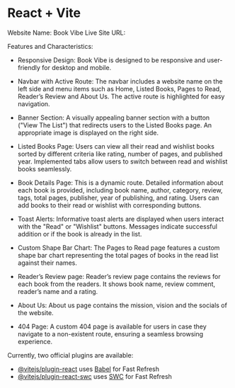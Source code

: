 # React + Vite

Website Name: Book Vibe
Live Site URL:

Features and Characteristics:

- Responsive Design: Book Vibe is designed to be responsive and user-friendly for desktop and mobile.

- Navbar with Active Route: The navbar includes a website name on the left side and menu items such as Home, Listed Books, Pages to Read, Reader’s Review and About Us. The active route is highlighted for easy navigation.

- Banner Section: A visually appealing banner section with a button ("View The List") that redirects users to the Listed Books page. An appropriate image is displayed on the right side.

- Listed Books Page: Users can view all their read and wishlist books sorted by different criteria like rating, number of pages, and published year. Implemented tabs allow users to switch between read and wishlist books seamlessly.

- Book Details Page: This is a dynamic route. Detailed information about each book is provided, including book name, author, category, review, tags, total pages, publisher, year of publishing, and rating. Users can add books to their read or wishlist with corresponding buttons.

- Toast Alerts: Informative toast alerts are displayed when users interact with the "Read" or "Wishlist" buttons. Messages indicate successful addition or if the book is already in the list.

- Custom Shape Bar Chart: The Pages to Read page features a custom shape bar chart representing the total pages of books in the read list against their names.

- Reader’s Review page: Reader’s review page contains the reviews for each book from the readers. It shows book name, review comment, reader’s name and a rating.

- About Us: About us page contains the mission, vision and the socials of the website.

- 404 Page: A custom 404 page is available for users in case they navigate to a non-existent route, ensuring a seamless browsing experience.

Currently, two official plugins are available:

- [@vitejs/plugin-react](https://github.com/vitejs/vite-plugin-react/blob/main/packages/plugin-react/README.md) uses [Babel](https://babeljs.io/) for Fast Refresh
- [@vitejs/plugin-react-swc](https://github.com/vitejs/vite-plugin-react-swc) uses [SWC](https://swc.rs/) for Fast Refresh

